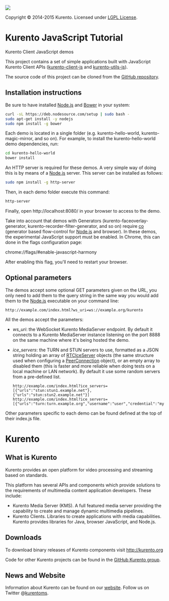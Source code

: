[![][KurentoImage]][website]

Copyright © 2014-2015 Kurento. Licensed under [LGPL License].

Kurento JavaScript Tutorial
===========================
Kurento Client JavaScript demos

This project contains a set of simple applications built with JavaScript
Kurento Client APIs ([kurento-client-js] and [kurento-utils-js]).

The source code of this project can be cloned from the [GitHub repository].

Installation instructions
-------------------------

Be sure to have installed [Node.js] and [Bower] in your system:

```bash
curl -sL https://deb.nodesource.com/setup | sudo bash -
sudo apt-get install -y nodejs
sudo npm install -g bower
```

Each demo is located in a single folder (e.g. kurento-hello-world,
kurento-magic-mirror, and so on). For example, to install the kurento-hello-world
demo dependencies, run:

```bash
cd kurento-hello-world
bower install
```

An HTTP server is required for these demos. A very simple way of doing this is
by means of a [Node.js] server. This server can be installed as follows:

```bash
sudo npm install -g http-server
```

Then, in each demo folder execute this command:

```bash
http-server
```

Finally, open http://localhost:8080/ in your browser to access to the demo.

Take into account that demos with Generators (kurento-faceoverlay-generator,
kurento-recorder-filter-generator, and so on) require [co] (generator based
flow-control for [Node.js] and browser). In these demos, the experimental
JavaScript support must be enabled. In Chrome, this can done in the flags
configuration page:

chrome://flags/#enable-javascript-harmony

After enabling this flag, you'll need to restart your browser.

Optional parameters
-------------------

The demos accept some optional GET parameters given on the URL, you only need to
add them to the query string in the same way you would add them to the [Node.js]
executable on your command line:

```
http://example.com/index.html?ws_uri=ws://example.org/kurento
```

All the demos accept the parameters:

* *ws_uri*: the WebSocket Kurento MediaServer endpoint. By default it connects
  to a Kurento MediaServer instance listening on the port 8888 on the same
  machine where it's being hosted the demo.
* *ice_servers*: the TURN and STUN servers to use, formatted as a JSON string
  holding an array of [RTCIceServer] objects (the same structure used when
  configuring a [PeerConnection] object), or an empty array to disabled them
  (this is faster and more reliable when doing tests on a local machine or LAN
  network). By default it use some random servers from a pre-defined list.

  ```
  http://example.com/index.html?ice_servers=[{"urls":"stun:stun1.example.net"},{"urls":"stun:stun2.example.net"}]
  http://example.com/index.html?ice_servers=[{"urls":"turn:turn.example.org","username":"user","credential":"myPassword"}]
  ```

Other parameters specific to each demo can be found defined at the top of their
index.js file.


Kurento
=======

What is Kurento
---------------
Kurento provides an open platform for video processing and streaming based on
standards.

This platform has several APIs and components which provide solutions to the
requirements of multimedia content application developers. These include:

  * Kurento Media Server (KMS). A full featured media server providing
    the capability to create and manage dynamic multimedia pipelines.
  * Kurento Clients. Libraries to create applications with media
    capabilities. Kurento provides libraries for Java, browser JavaScript,
    and Node.js.

Downloads
---------
To download binary releases of Kurento components visit http://kurento.org

Code for other Kurento projects can be found in the [GitHub Kurento group].

News and Website
----------------
Information about Kurento can be found on our [website].
Follow us on Twitter @[kurentoms].

[Bower]: http://bower.io
[co]: https://github.com/visionmedia/co
[GitHub Kurento group]: https://github.com/kurento
[GitHub repository]: https://github.com/Kurento/kurento-tutorial-js
[KurentoImage]: https://secure.gravatar.com/avatar/21a2a12c56b2a91c8918d5779f1778bf?s=120
[kurentoms]: http://twitter.com/kurentoms
[kurento-client-js]: https://github.com/Kurento/kurento-client-js
[kurento-utils-js]: https://github.com/Kurento/kurento-utils-js
[LGPL License]: http://www.gnu.org/licenses/lgpl-2.1.html
[Node.js]: http://nodejs.org/
[PeerConnection]: http://www.w3.org/TR/webrtc/#rtcpeerconnection-interface
[RTCIceServer]: http://www.w3.org/TR/webrtc/#idl-def-RTCIceServer
[website]: http://kurento.org
